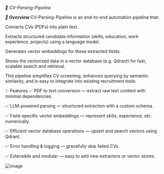 *📄 CV-Parsing-Pipeline*

***🧠 Overview***
CV-Parsing-Pipeline is an end-to-end automation pipeline that:

Converts CVs (PDFs) into plain text.

Extracts structured candidate information (skills, education, work experience, projects) using a language model.

Generates vector embeddings for these extracted fields.

Stores the vectorized data in a vector database (e.g. Qdrant) for fast, scalable search and retrieval.

This pipeline simplifies CV screening, enhances querying by semantic similarity, and is easy to integrate into existing recruitment tools.

✨ Features
✅ PDF to text conversion — extract raw text content with minimal dependencies.

✅ LLM-powered parsing — structured extraction with a custom schema.

✅ Field-specific vector embeddings — represent skills, experience, etc. numerically.

✅ Efficient vector database operations — upsert and search vectors using Qdrant.

✅ Error handling & logging — gracefully skip failed CVs.

✅ Extensible and modular — easy to add new extractors or vector stores.



![image](https://github.com/user-attachments/assets/e6f383ab-8690-4dfd-91a7-2568e0e7fe7e)






